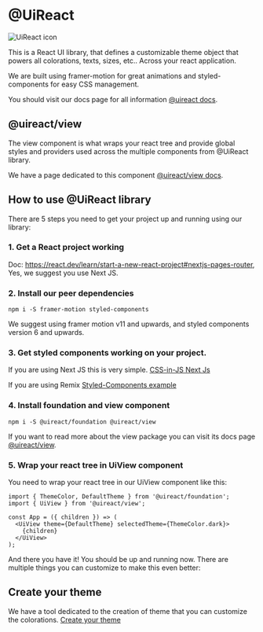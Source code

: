 # @UiReact
![UiReact icon](https://www.uireact.io/_next/static/media/sunglasses_cat.a5f3369a.gif)

This is a React UI library, that defines a customizable theme object that powers all colorations, texts, sizes, etc.. Across your react application.

We are built using framer-motion for great animations and styled-components for easy CSS management.

You should visit our docs page for all information [@uireact docs](https://uireact.io).

## @uireact/view

The view component is what wraps your react tree and provide global styles and providers used across the multiple components from @UiReact library.

We have a page dedicated to this component [@uireact/view docs](https://www.uireact.io/docs/view).

## How to use @UiReact library

There are 5 steps you need to get your project up and running using our library:

### 1. Get a React project working

Doc: https://react.dev/learn/start-a-new-react-project#nextjs-pages-router, Yes, we suggest you use Next JS.

### 2. Install our peer dependencies

```
npm i -S framer-motion styled-components
```

We suggest using framer motion v11 and upwards, and styled components version 6 and upwards.

### 3. Get styled components working on your project.

If you are using Next JS this is very simple. [CSS-in-JS Next Js](https://nextjs.org/docs/app/building-your-application/styling/css-in-js)

If you are using Remix [Styled-Components example](https://github.com/remix-run/examples/tree/main/styled-components)

### 4. Install foundation and view component

```
npm i -S @uireact/foundation @uireact/view
```

If you want to read more about the view package you can visit its docs page [@uireact/view](https://www.uireact.io/docs/view).

### 5. Wrap your react tree in UiView component

You need to wrap your react tree in our UiView component like this:

```tsx
import { ThemeColor, DefaultTheme } from '@uireact/foundation';
import { UiView } from '@uireact/view';

const App = ({ children }) => (
  <UiView theme={DefaultTheme} selectedTheme={ThemeColor.dark}>
    {children}
  </UiView>
);
```

And there you have it! You should be up and running now. There are multiple things you can customize to make this even better:

## Create your theme

We have a tool dedicated to the creation of theme that you can customize the colorations. [Create your theme](https://www.uireact.io/create-theme)

